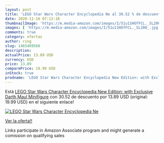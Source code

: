 ```yaml
---
layout: post
title: 'LEGO Star Wars Character Encyclopedia Ne al 30.52 % de descuento'
date: 2020-11-16 07:12:18
thumbnailImage: 'https://m.media-amazon.com/images/I/51u11HOfFCL._SL200_.jpg'
images: [ 'https://m.media-amazon.com/images/I/51u11HOfFCL._SL200_.jpg' ]
comments: true
category: ofertas
author: ring
slug: 1465489568
description:
actualPrice: 13.89 USD
currency: USD
price: 13.89
comparePrice: 19.99 USD
inStock: true
prodname: 'LEGO Star Wars Character Encyclopedia New Edition: with Exclusive Darth Maul Minifigure'
---
```


Está [LEGO Star Wars Character Encyclopedia New Edition: with Exclusive Darth Maul Minifigure](https://www.amazon.com/dp/1465489568/?tag=tolees-20) con 30.52 de descuento por 13.89 USD (original: 19.99 USD) en el siguiente enlace!

[![LEGO Star Wars Character Encyclopedia Ne](https://m.media-amazon.com/images/I/51u11HOfFCL._SL200_.jpg)](https://www.amazon.com/dp/1465489568/?tag=tolees-20)

[Ver la oferta!!](https://www.amazon.com/dp/1465489568/?tag=tolees-20)

Links participate in Amazon Associate program and might generate a comission on qualifying sales


